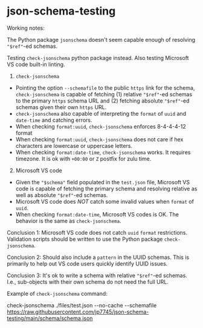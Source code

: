 # json-schema-testing


Working notes:

The Python package `jsonschema` doesn't seem capable enough of resolving `"$ref"`-ed schemas.  

Testing `check-jsonschema` python package instead.  Also testing Microsoft VS code built-in linting.



1. `check-jsonschema`
  - Pointing the option `--schemafile` to the public `https` link for the schema, `check-jsonschema` is capable of fetching (1) relative `"$ref"`-ed schemas to the primary `https` schema URL and (2) fetching absolute `"$ref"`-ed schemas given their own `https` URL.
  - `check-jsonschema` also capable of interpreting the `format` of `uuid` and `date-time` and catching errors.
  - When checking `format:uuid`, `check-jsonschema` enforces 8-4-4-4-12 format
  - When checking `format:uuid`, `check-jsonschema` does not care if hex characters are lowercase or uppercase letters.
  - When checking `format:date-time`, `check-jsonschema` works.  It requires timezone.  It is ok with `+00:00` or `Z` postfix for zulu time.
  


2. Microsoft VS code
  - Given the `"$schema"` field populated in the `test.json` file, Microsoft VS code is capable of fetching the primary schema and resolving relative as well as absolute `"$ref"`-ed schemas.
  - Microsoft VS code does *NOT* catch some invalid values when `format` of `uuid`.
  - When checking `format:date-time`, Microsoft VS codes is OK.  The behavior is the same as `check-jsonschema`.


Conclusion 1:  Microsoft VS code does not catch `uuid` `format` restrictions.  Validation scripts should be written to use the Python package `check-jsonschema`.

Conclusion 2:  Should also include a `pattern` in the UUID schemas.  This is primarily to help out VS code users quickly identify UUID issues.

Conclusion 3:  It's ok to write a schema with relative `"$ref"`-ed schemas.  I.e., sub-objects with their own schema do not need the full URL.


Example of `check-jsonschema` command:

check-jsonschema ./files/test.json --no-cache --schemafile https://raw.githubusercontent.com/jp7745/json-schema-testing/main/schema/schema.json


